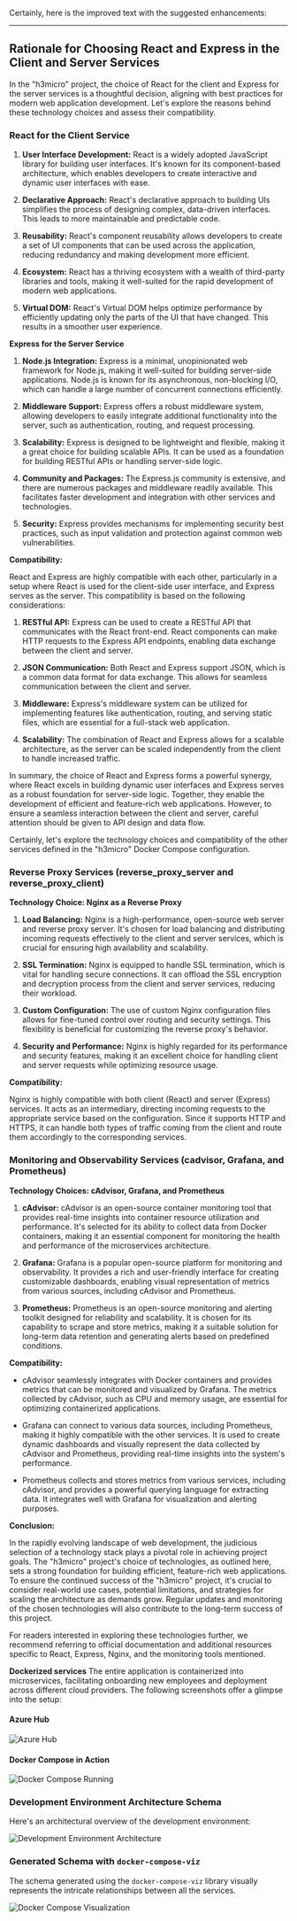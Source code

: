 Certainly, here is the improved text with the suggested enhancements:

---

## Rationale for Choosing React and Express in the Client and Server Services

In the "h3micro" project, the choice of React for the client and Express for the server services is a thoughtful decision, aligning with best practices for modern web application development. Let's explore the reasons behind these technology choices and assess their compatibility.

### React for the Client Service

1. **User Interface Development:** React is a widely adopted JavaScript library for building user interfaces. It's known for its component-based architecture, which enables developers to create interactive and dynamic user interfaces with ease.

2. **Declarative Approach:** React's declarative approach to building UIs simplifies the process of designing complex, data-driven interfaces. This leads to more maintainable and predictable code.

3. **Reusability:** React's component reusability allows developers to create a set of UI components that can be used across the application, reducing redundancy and making development more efficient.

4. **Ecosystem:** React has a thriving ecosystem with a wealth of third-party libraries and tools, making it well-suited for the rapid development of modern web applications.

5. **Virtual DOM:** React's Virtual DOM helps optimize performance by efficiently updating only the parts of the UI that have changed. This results in a smoother user experience.

**Express for the Server Service**

1. **Node.js Integration:** Express is a minimal, unopinionated web framework for Node.js, making it well-suited for building server-side applications. Node.js is known for its asynchronous, non-blocking I/O, which can handle a large number of concurrent connections efficiently.

2. **Middleware Support:** Express offers a robust middleware system, allowing developers to easily integrate additional functionality into the server, such as authentication, routing, and request processing.

3. **Scalability:** Express is designed to be lightweight and flexible, making it a great choice for building scalable APIs. It can be used as a foundation for building RESTful APIs or handling server-side logic.

4. **Community and Packages:** The Express.js community is extensive, and there are numerous packages and middleware readily available. This facilitates faster development and integration with other services and technologies.

5. **Security:** Express provides mechanisms for implementing security best practices, such as input validation and protection against common web vulnerabilities.

**Compatibility:**

React and Express are highly compatible with each other, particularly in a setup where React is used for the client-side user interface, and Express serves as the server. This compatibility is based on the following considerations:

1. **RESTful API:** Express can be used to create a RESTful API that communicates with the React front-end. React components can make HTTP requests to the Express API endpoints, enabling data exchange between the client and server.

2. **JSON Communication:** Both React and Express support JSON, which is a common data format for data exchange. This allows for seamless communication between the client and server.

3. **Middleware:** Express's middleware system can be utilized for implementing features like authentication, routing, and serving static files, which are essential for a full-stack web application.

4. **Scalability:** The combination of React and Express allows for a scalable architecture, as the server can be scaled independently from the client to handle increased traffic.

In summary, the choice of React and Express forms a powerful synergy, where React excels in building dynamic user interfaces and Express serves as a robust foundation for server-side logic. Together, they enable the development of efficient and feature-rich web applications. However, to ensure a seamless interaction between the client and server, careful attention should be given to API design and data flow.

Certainly, let's explore the technology choices and compatibility of the other services defined in the "h3micro" Docker Compose configuration.

### Reverse Proxy Services (reverse_proxy_server and reverse_proxy_client)

**Technology Choice: Nginx as a Reverse Proxy**

1. **Load Balancing:** Nginx is a high-performance, open-source web server and reverse proxy server. It's chosen for load balancing and distributing incoming requests effectively to the client and server services, which is crucial for ensuring high availability and scalability.

2. **SSL Termination:** Nginx is equipped to handle SSL termination, which is vital for handling secure connections. It can offload the SSL encryption and decryption process from the client and server services, reducing their workload.

3. **Custom Configuration:** The use of custom Nginx configuration files allows for fine-tuned control over routing and security settings. This flexibility is beneficial for customizing the reverse proxy's behavior.

4. **Security and Performance:** Nginx is highly regarded for its performance and security features, making it an excellent choice for handling client and server requests while optimizing resource usage.

**Compatibility:**

Nginx is highly compatible with both client (React) and server (Express) services. It acts as an intermediary, directing incoming requests to the appropriate service based on the configuration. Since it supports HTTP and HTTPS, it can handle both types of traffic coming from the client and route them accordingly to the corresponding services.

### Monitoring and Observability Services (cadvisor, Grafana, and Prometheus)

**Technology Choices: cAdvisor, Grafana, and Prometheus**

1. **cAdvisor:** cAdvisor is an open-source container monitoring tool that provides real-time insights into container resource utilization and performance. It's selected for its ability to collect data from Docker containers, making it an essential component for monitoring the health and performance of the microservices architecture.

2. **Grafana:** Grafana is a popular open-source platform for monitoring and observability. It provides a rich and user-friendly interface for creating customizable dashboards, enabling visual representation of metrics from various sources, including cAdvisor and Prometheus.

3. **Prometheus:** Prometheus is an open-source monitoring and alerting toolkit designed for reliability and scalability. It is chosen for its capability to scrape and store metrics, making it a suitable solution for long-term data retention and generating alerts based on predefined conditions.

**Compatibility:**

-   cAdvisor seamlessly integrates with Docker containers and provides metrics that can be monitored and visualized by Grafana. The metrics collected by cAdvisor, such as CPU and memory usage, are essential for optimizing containerized applications.

-   Grafana can connect to various data sources, including Prometheus, making it highly compatible with the other services. It is used to create dynamic dashboards and visually represent the data collected by cAdvisor and Prometheus, providing real-time insights into the system's performance.

-   Prometheus collects and stores metrics from various services, including cAdvisor, and provides a powerful querying language for extracting data. It integrates well with Grafana for visualization and alerting purposes.

**Conclusion:**

In the rapidly evolving landscape of web development, the judicious selection of a technology stack plays a pivotal role in achieving project goals. The "h3micro" project's choice of technologies, as outlined here, sets a strong foundation for building efficient, feature-rich web applications. To ensure the continued success of the "h3micro" project, it's crucial to consider real-world use cases, potential limitations, and strategies for scaling the architecture as demands grow. Regular updates and monitoring of the chosen technologies will also contribute to the long-term success of this project.

For readers interested in exploring these technologies further, we recommend referring to official documentation and additional resources specific to React, Express, Nginx, and the monitoring tools mentioned.

**Dockerized services**
The entire application is containerized into microservices, facilitating onboarding new employees and deployment across different cloud providers. The following screenshots offer a glimpse into the setup:

#### Azure Hub

![Azure Hub](./images/azure_hub.png)

#### Docker Compose in Action

![Docker Compose Running](./images/docker_compose_running.png)

### Development Environment Architecture Schema

Here's an architectural overview of the development environment:

![Development Environment Architecture](./images/diagram-export-18_10_2023%2011_30_56.png)

### Generated Schema with `docker-compose-viz`

The schema generated using the `docker-compose-viz` library visually represents the intricate relationships between all the services.

![Docker Compose Visualization](./images/docker-compose.png)
